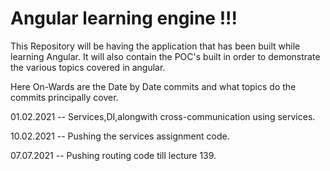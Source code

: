# Angular learning engine !!!


This Repository will be having the application that has been built while learning Angular.
It will also contain the POC's built in order to demonstrate the various topics covered in angular.

Here On-Wards are the Date by Date commits and what topics do the commits principally cover.

01.02.2021 -- Services,DI,alongwith cross-communication using services.

10.02.2021 -- Pushing the services assignment code.

07.07.2021 -- Pushing routing code till lecture 139.